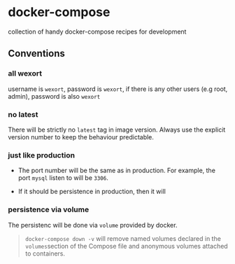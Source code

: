 # docker-compose
collection of handy docker-compose recipes for development

## Conventions

### all wexort
username is `wexort`, password is `wexort`, if there is any other users (e.g root, admin), password is also `wexort`

### no latest
There will be strictly no `latest` tag in image version. Always use the explicit version number to keep the behaviour predictable.

### just like production
* The port number will be the same as in production. 
For example, the port `mysql` listen to will be `3306`.

* If it should be persistence in production, then it will

### persistence via volume
The persistenc will be done via `volume` provided by docker.

> `docker-compose down -v` will remove named volumes declared in the `volumes`section of the Compose file and anonymous volumes attached to containers.
